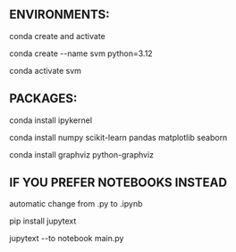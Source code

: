 ## ENVIRONMENTS:

conda create and activate

conda create --name svm python=3.12

conda activate svm

## PACKAGES:

conda install ipykernel

conda install numpy scikit-learn pandas matplotlib seaborn

conda install graphviz python-graphviz


## IF YOU PREFER NOTEBOOKS INSTEAD

automatic change from .py to .ipynb

pip install jupytext

jupytext --to notebook main.py


